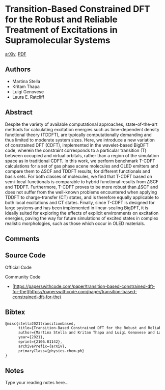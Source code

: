
# Transition-Based Constrained DFT for the Robust and Reliable Treatment of Excitations in Supramolecular Systems

[arXiv](https://arxiv.org/abs/2106.01142), [PDF](https://arxiv.org/pdf/2106.01142.pdf)

## Authors

- Martina Stella
- Kritam Thapa
- Luigi Genovese
- Laura E. Ratcliff

## Abstract

Despite the variety of available computational approaches, state-of-the-art methods for calculating excitation energies such as time-dependent density functional theory (TDDFT), are typically computationally demanding and thus limited to moderate system sizes. Here, we introduce a new variation of constrained DFT (CDFT), implemented in the wavelet-based BigDFT code, wherein the constraint corresponds to a particular transition (T) between occupied and virtual orbitals, rather than a region of the simulation space as in traditional CDFT. In this work, we perform benchmark T-CDFT calculations for a set of gas phase acene molecules and OLED emitters and compare them to $\Delta$SCF and TDDFT results, for different functionals and basis sets. For both classes of molecules, we find that T-CDFT based on semi-local functionals is comparable to hybrid functional results from $\Delta$SCF and TDDFT. Furthermore, T-CDFT proves to be more robust than $\Delta$SCF and does not suffer from the well-known problems encountered when applying TDDFT to charge-transfer (CT) states, and is therefore equally applicable to both local excitations and CT states. Finally, since T-CDFT is designed for large systems and has been implemented in linear-scaling BigDFT, it is ideally suited for exploring the effects of explicit environments on excitation energies, paving the way for future simulations of excited states in complex realistic morphologies, such as those which occur in OLED materials.

## Comments



## Source Code

Official Code



Community Code

- [https://paperswithcode.com/paper/transition-based-constrained-dft-for-the](https://paperswithcode.com/paper/transition-based-constrained-dft-for-the)

## Bibtex

```tex
@misc{stella2021transitionbased,
      title={Transition-Based Constrained DFT for the Robust and Reliable Treatment of Excitations in Supramolecular Systems}, 
      author={Martina Stella and Kritam Thapa and Luigi Genovese and Laura E. Ratcliff},
      year={2021},
      eprint={2106.01142},
      archivePrefix={arXiv},
      primaryClass={physics.chem-ph}
}
```

## Notes

Type your reading notes here...

